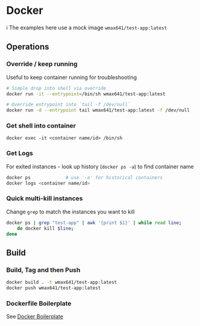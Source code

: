 # Docker

ℹ️ The examples here use a mock image `wmax641/test-app:latest`

## Operations

### Override / keep running
Useful to keep container running for troubleshooting
```bash
# Simple drop into shell via override
docker run -it --entrypoint=/bin/sh wmax641/test-app:latest

# Override entrypoint into `tail -f /dev/null`
docker run -d --entrypoint tail wmax641/test-app:latest -f /dev/null

```

### Get shell into container
```bsh
docker exec -it <container name/id> /bin/sh
```

### Get Logs
For exited instances - look up history (`docker ps -a`) to find container name
```bash
docker ps             # use '-a' for historical containers
docker logs <container name/id>
```

### Quick multi-kill instances
Change `grep` to match the instances you want to kill
```bash
docker ps | grep "test-app" | awk '{print $1}' | while read line; 
    do docker kill $line; 
done
```

## Build
### Build, Tag and then Push 
```bash
docker build . -t wmax641/test-app:latest
docker push wmax641/test-app:latest
```

### Dockerfile Boilerplate
See [Docker Boilerplate](../boilerplate/docker.md)
